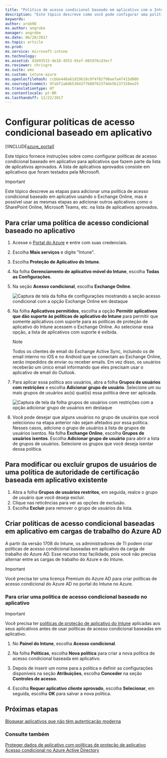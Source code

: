 ```yaml
---
title: "Política de acesso condicional baseado em aplicativo com o Intune"
description: "Este tópico descreve como você pode configurar uma política de acesso condicional baseado em aplicativo com o Intune."
keywords: 
author: arob98
ms.author: angrobe
manager: angrobe
ms.date: 06/28/2017
ms.topic: article
ms.prod: 
ms.service: microsoft-intune
ms.technology: 
ms.assetid: d1693515-de18-4553-91ef-801976cd3ec7
ms.reviewer: chrisgre
ms.suite: ems
ms.custom: intune-azure
ms.openlocfilehash: ccbbe448a61d19b18c9f4f02f90aefa4f415d80b
ms.sourcegitcommit: 9fabf1a8db53842f7b00762374de5b137158ee25
ms.translationtype: HT
ms.contentlocale: pt-BR
ms.lasthandoff: 12/22/2017
---
```

# <a name="set-up-app-based-conditional-access-policies"></a>Configurar políticas de acesso condicional baseado em aplicativo

[!INCLUDE[azure_portal](./includes/azure_portal.md)]

Este tópico fornece instruções sobre como configurar políticas de acesso condicional baseado em aplicativo para aplicativos que fazem parte da lista de aplicativos aprovados. A lista de aplicativos aprovados consiste em aplicativos que foram testados pela Microsoft.

> [!IMPORTANT]
> Este tópico descreve as etapas para adicionar uma política de acesso condicional baseado em aplicativo usando o Exchange Online, mas é possível usar as mesmas etapas ao adicionar outros aplicativos como o SharePoint Online, Microsoft Teams, etc. na lista de aplicativos aprovados.

## <a name="to-create-an-app-based-conditional-access-policy"></a>Para criar uma política de acesso condicional baseado no aplicativo
1.  Acesse o [Portal do Azure](https://portal.azure.com) e entre com suas credenciais.

2.  Escolha **Mais serviços** e digite "Intune".

3.  Escolha **Proteção de Aplicativo do Intune**.

4.  Na folha **Gerenciamento de aplicativo móvel do Intune**, escolha **Todas as Configurações**.

5.  Na seção **Acesso condicional**, escolha **Exchange Online**.

    ![Captura de tela da folha de configurações mostrando a seção acesso condicional com a opção Exchange Online em destaque](./media/MAM-conditional-access-1.png)

6. Na folha **Aplicativos permitidos**, escolha a opção **Permitir aplicativos que dão suporte às políticas de aplicativo do Intune** para permitir que somente aplicativos com suporte para as políticas de proteção de aplicativo do Intune acessem o Exchange Online. Ao selecionar essa opção, a lista de aplicativos com suporte é exibida.

    > [!NOTE]
    > Todos os clientes de email do Exchange Active Sync, incluindo os de email interno no iOS e no Android que se conectam ao Exchange Online, serão impedidos de enviar ou receber emails. Em vez disso, os usuários receberão um único email informando que eles precisam usar o aplicativo de email do Outlook.

7. Para aplicar essa política aos usuários, abra a folha **Grupos de usuários com restrições** e escolha **Adicionar grupo de usuário**. Selecione um ou mais grupos de usuários ao(s) qual(is) essa política deve ser aplicada.

    ![Captura de tela da folha grupos de usuários com restrições com a opção adicionar grupo de usuários em destaque](./media/mam-ca-add-user-group.png)

8. Você pode desejar que alguns usuários no grupo de usuários que você selecionou na etapa anterior não sejam afetados por essa política. Nesses casos, adicione o grupo de usuários à lista de grupos de usuários isentos. Na folha **Exchange Online**, escolha **Grupos de usuários isentos**. Escolha **Adicionar grupo de usuário** para abrir a lista de grupos de usuários. Selecione os grupos que você deseja isentar dessa política.

## <a name="to-modify-or-delete-user-groups-from-an-existing-app-based-ca-policy"></a>Para modificar ou excluir grupos de usuários de uma política de autoridade de certificação baseada em aplicativo existente

1. Abra a folha **Grupos de usuários restritos**, em seguida, realce o grupo de usuário que você deseja excluir.
2. Clique nas reticências para ver as opções de exclusão.
3. Escolha **Excluir** para remover o grupo de usuários da lista.

## <a name="create-app-based-conditional-access-policies-in-azure-ad-workload"></a>Criar políticas de acesso condicional baseadas em aplicativo em cargas de trabalho do Azure AD

A partir da versão 1708 do Intune, os administradores de TI podem criar políticas de acesso condicional baseadas em aplicativo da carga de trabalho do Azure AD. Esse recurso traz facilidade, pois você não precisa alternar entre as cargas de trabalho do Azure e do Intune.

> [!IMPORTANT]
> Você precisa ter uma licença Premium do Azure AD para criar políticas de acesso condicional do Azure AD no portal do Intune no Azure.

### <a name="to-create-an-app-based-conditional-access-policy"></a>Para criar uma política de acesso condicional baseado no aplicativo

> [!IMPORTANT]
> Você precisa ter [políticas de proteção de aplicativo do Intune](app-protection-policies.md) aplicadas aos seus aplicativos antes de usar políticas de acesso condicional baseadas em aplicativo.

1. No **Painel do Intune**, escolha **Acesso condicional**.

2. Na folha **Políticas**, escolha **Nova política** para criar a nova política de acesso condicional baseada em aplicativo.

4. Depois de inserir um nome para a política e definir as configurações disponíveis na seção **Atribuições**, escolha **Conceder** na seção **Controles de acesso**.

5. Escolha **Requer aplicativo cliente aprovado**, escolha **Selecionar**, em seguida, escolha **OK** para salvar a nova política.

## <a name="next-steps"></a>Próximas etapas
[Bloquear aplicativos que não têm autenticação moderna](app-modern-authentication-block.md)

### <a name="see-also"></a>Consulte também

[Proteger dados de aplicativo com políticas de proteção de aplicativo](app-protection-policies.md)
[Acesso condicional no Azure Active Directory](https://docs.microsoft.com/azure/active-directory/active-directory-conditional-access)
